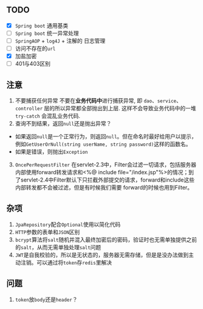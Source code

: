 ## TODO
 - [x] `Spring boot` 通用基类
 - [ ] `Spring boot` 统一异常处理 
 - [ ] `SpringAOP` + `log4J` + 注解的 日志管理
 - [ ] 访问不存在的`url`
 - [x] 加盐加密
 - [ ] 401与403区别
## 注意
1. 不要捕获任何异常
不要在**业务代码中**进行捕获异常, 即 `dao`、`service`、`controller` 层的所以异常都全部抛出到上层. 这样不会导致业务代码中的一堆  `try-catch`  会混乱业务代码.
2.  查询不到结果，返回`null`还是抛出异常？
- 如果返回`null`是一个正常行为，则返回`null`。但在命名时最好给用户以提示，例如`GetUserOrNull(string userName, string password)`这样的函数名。
- 如果是错误，则抛出`Exception`
3. `OncePerRequestFilter`
在servlet-2.3中，Filter会过滤一切请求，包括服务器内部使用forward转发请求和<%@ include file="/index.jsp"%>的情况；到了servlet-2.4中Filter默认下只拦截外部提交的请求，forward和include这些内部转发都不会被过滤，但是有时候我们需要 forward的时候也用到Filter。

## 杂项
1. `JpaRepository`配合`Optional`使用以简化代码
2. `HTTP`参数的表单和`JSON`区别
3. `bcrypt`算法将`salt`随机并混入最终加密后的密码，验证时也无需单独提供之前的`salt`，从而无需单独处理`salt`问题
4. `JWT`是自我校验的，所以是无状态的，服务器无需存储，但是是没办法做到主动注销。可以通过将`token`存`redis`里解决

## 问题
1. `token`放`body`还是`header`？

<!--stackedit_data:
eyJoaXN0b3J5IjpbLTE5MzkzNjY1MDUsLTk1NTA4NTg1MiwtMT
Y3NjA3NjY3OCwtMTcwNDEyMjAxLC03NTg4NTQ0ODcsLTE2Mjk3
MjI3NjgsMjA0NDU5MTgwNiwtMTIyNDIyMDYxNiwtMTM1MjIwNz
Q3OCwtMTU5NDI0OTA4MSwtNjYxMDEzNzg5LDc0NzMwNjI4OSwz
MzM5Njc4Nyw4NDI5ODU5MjQsMTc4OTYzMjc2MCwxMTQ5MDMyOT
gyXX0=
-->